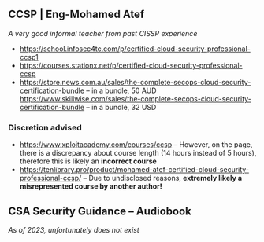 ## CCSP | Eng-Mohamed Atef
*A very good informal teacher from past CISSP experience*

* https://school.infosec4tc.com/p/certified-cloud-security-professional-ccsp1
* https://courses.stationx.net/p/certified-cloud-security-professional-ccsp
* https://store.news.com.au/sales/the-complete-secops-cloud-security-certification-bundle – in a bundle, 50 AUD
https://www.skillwise.com/sales/the-complete-secops-cloud-security-certification-bundle – in a bundle, 32 USD

### Discretion advised

* https://www.xploitacademy.com/courses/ccsp – However, on the page, there is a discrepancy about course length (14 hours instead of 5 hours), therefore this is likely an **incorrect course**  
* https://tenlibrary.pro/product/mohamed-atef-certified-cloud-security-professional-ccsp/ – Due to undisclosed reasons, **extremely likely a misrepresented course by another author!**


## CSA Security Guidance – Audiobook
*As of 2023, unfortunately does not exist*
